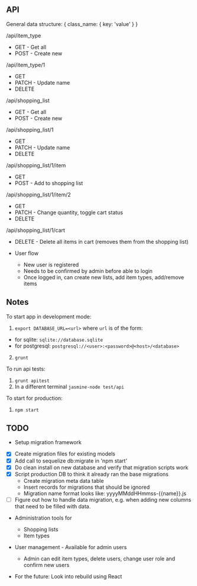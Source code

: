API
---

General data structure:
{
    class_name: {
        key: 'value'
    }
}

/api/item_type
* GET - Get all
* POST - Create new

/api/item_type/1
* GET
* PATCH - Update name
* DELETE

/api/shopping_list
* GET - Get all
* POST - Create new

/api/shopping_list/1
* GET
* PATCH - Update name
* DELETE

/api/shopping_list/1/item
* GET
* POST - Add to shopping list

/api/shopping_list/1/item/2
* GET
* PATCH - Change quantity, toggle cart status
* DELETE

/api/shopping_list/1/cart
* DELETE - Delete all items in cart (removes them from the shopping list)

* User flow
  * New user is registered
  * Needs to be confirmed by admin before able to login
  * Once logged in, can create new lists, add item types, add/remove items


Notes
-----

To start app in development mode:
1. `export DATABASE_URL=<url>` where `url` is of the form:
  * for sqlite: `sqlite://database.sqlite`
  * for postgresql: `postgresql://<user>:<password>@<host>/<database>`
2. `grunt`

To run api tests:
1. `grunt apitest`
2. In a different terminal `jasmine-node test/api`

To start for production:
1. `npm start`


TODO
---------

* Setup migration framework
- [x] Create migration files for existing models
- [x] Add call to sequelize db:migrate in 'npm start'
- [x] Do clean install on new database and verify that migration scripts work
- [x] Script production DB to think it already ran the base migrations
    * Create migration meta data table
    * Insert records for migrations that should be ignored
    * Migration name format looks like: yyyyMMddHHmmss-{{name}}.js
- [ ] Figure out how to handle data migration, e.g. when adding new columns that need to be filled with data.

* Administration tools for
  * Shopping lists
  * Item types

* User management - Available for admin users
  * Admin can edit item types, delete users, change user role and confirm new users

* For the future: Look into rebuild using React
